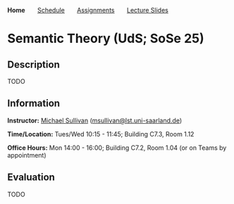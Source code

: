 **Home**&emsp;&emsp;[Schedule](https://mjs227.github.io/courses/semantic-theory-25/schedule/)&emsp;&emsp;[Assignments](https://mjs227.github.io/courses/semantic-theory-25/assignments/)&emsp;&emsp;[Lecture Slides](https://mjs227.github.io/courses/semantic-theory-25/lecture-slides/)
# Semantic Theory (UdS; SoSe 25)

## Description

TODO

## Information

**Instructor:** [Michael Sullivan](https://www.acsu.buffalo.edu/~mjs227/) (msullivan@lst.uni-saarland.de)

**Time/Location:** Tues/Wed 10:15 - 11:45; Building C7.3, Room 1.12

**Office Hours:** Mon 14:00 - 16:00; Building C7.2, Room 1.04 (or on Teams by appointment)

## Evaluation

TODO
